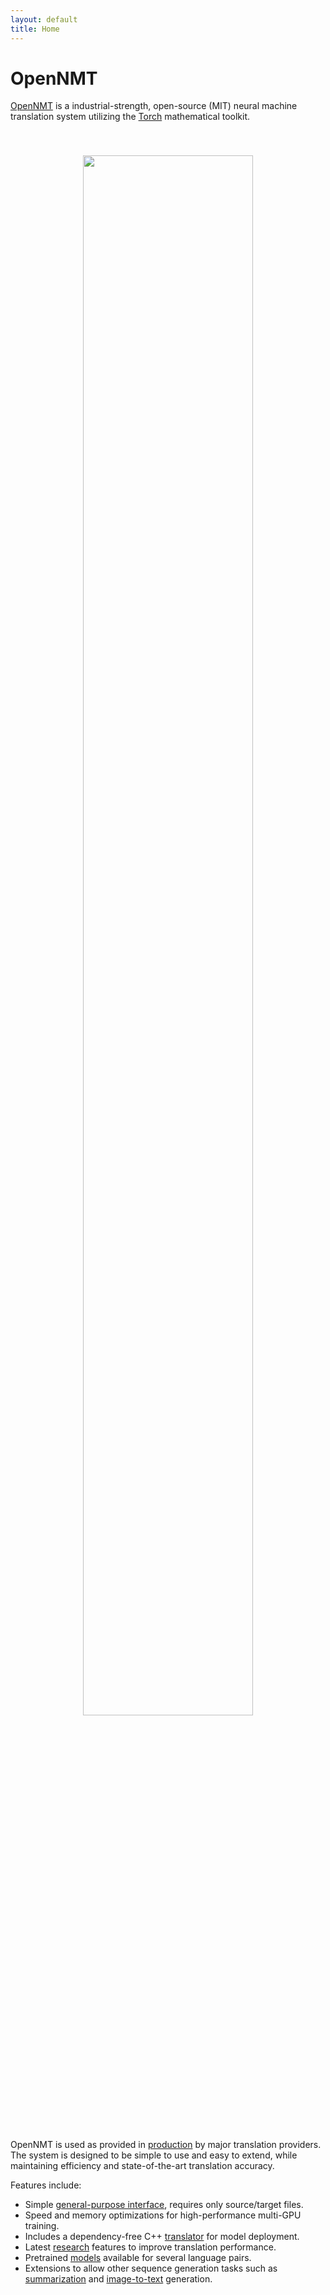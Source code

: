 ```yaml
---
layout: default
title: Home
---
```


# OpenNMT

<a href="https://opennmt.github.io/">OpenNMT</a> is a industrial-strength,
open-source (MIT) neural machine translation system utilizing the
[Torch](http://torch.ch) mathematical toolkit. 

<center style="padding: 40px"><img width="80%" src="http://opennmt.github.io/simple-attn.png" /></center>

OpenNMT is used as provided in <a href="https://demo-pnmt.systran.net/">production</a> by major translation providers.
The system is designed to be simple to use and easy to extend, while
maintaining efficiency and state-of-the-art translation accuracy.

Features include:

* Simple <a href="Guide">general-purpose interface</a>, requires only source/target files.
* Speed and memory optimizations for high-performance multi-GPU training.
* Includes a dependency-free C++ <a href="https://github.com/OpenNMT/CTranslate/">translator</a> for model deployment.
* Latest <a href="http://opennmt.net//Guide/#additional-features">research</a> features to improve translation performance.
* Pretrained <a href="Models">models</a> available for several language pairs.
* Extensions to allow other sequence generation tasks such as <a href="Models">summarization</a> and <a href="https://github.com/opennmt/im2text">image-to-text</a> generation.
